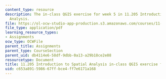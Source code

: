 ```yaml
---
content_type: resource
description: The in-class QGIS exercise for week 5 in 11.205 Introduction to Spatial
  Analysis.
file: https://ol-ocw-studio-app-production.s3.amazonaws.com/courses/11-205-introduction-to-spatial-analysis-fall-2019/c653a891598667ffbce4ff7e6171a168_11.205f19_week_5_qgis.pdf
file_type: application/pdf
learning_resource_types:
- Assignments
ocw_type: OCWFile
parent_title: Assignments
parent_type: CourseSection
parent_uid: db4114e6-58df-9dbb-0a13-a29b18ce2e08
resourcetype: Document
title: 11.205 Introduction to Spatial Analysis in-class QGIS exercise for week 5
uid: c653a891-5986-67ff-bce4-ff7e6171a168
---
```

